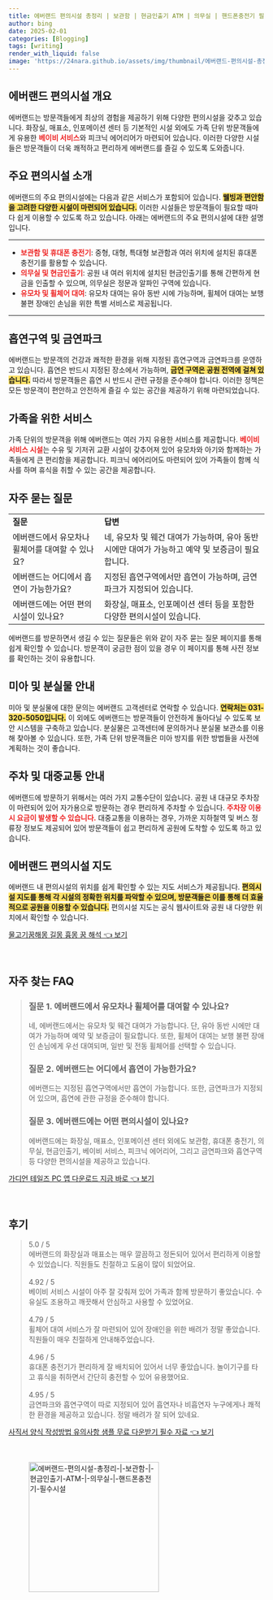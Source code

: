```yaml
---
title: 에버랜드 편의시설 총정리 | 보관함 | 현금인출기 ATM | 의무실 | 핸드폰충전기 필수시설
author: bing
date: 2025-02-01
categories: [Blogging]
tags: [writing]
render_with_liquid: false
image: 'https://24nara.github.io/assets/img/thumbnail/에버랜드-편의시설-총정리-|-보관함-|-현금인출기-ATM-|-의무실-|-핸드폰충전기-필수시설.webp'
---
```



<h2 id='에버랜드 편의시설 개요'>에버랜드 편의시설 개요</h2>

<p>에버랜드는 방문객들에게 최상의 경험을 제공하기 위해 다양한 편의시설을 갖추고 있습니다. 화장실, 매표소, 인포메이션 센터 등 기본적인 시설 외에도 가족 단위 방문객들에게 유용한 <b><span style="color: #ee2323;">베이비 서비스</span></b>와 피크닉 에어리어가 마련되어 있습니다. 이러한 다양한 시설들은 방문객들이 더욱 쾌적하고 편리하게 에버랜드를 즐길 수 있도록 도와줍니다.</p>

<h2 id='주요 편의시설 소개'>주요 편의시설 소개</h2>

<p>에버랜드의 주요 편의시설에는 다음과 같은 서비스가 포함되어 있습니다. <b><span style="background-color: #ffe066;">웰빙과 편안함을 고려한 다양한 시설이 마련되어 있습니다.</span></b> 이러한 시설들은 방문객들이 필요할 때마다 쉽게 이용할 수 있도록 하고 있습니다. 아래는 에버랜드의 주요 편의시설에 대한 설명입니다.</p>

<hr />

<ul>
    <li><b><span style="color: #ee2323;">보관함 및 휴대폰 충전기</span></b>: 중형, 대형, 특대형 보관함과 여러 위치에 설치된 휴대폰 충전기를 활용할 수 있습니다.</li>
    <li><b><span style="color: #ee2323;">의무실 및 현금인출기</span></b>: 공원 내 여러 위치에 설치된 현금인출기를 통해 간편하게 현금을 인출할 수 있으며, 의무실은 정문과 알파인 구역에 있습니다.</li>
    <li><b><span style="color: #ee2323;">유모차 및 휠체어 대여</span></b>: 유모차 대여는 유아 동반 시에 가능하며, 휠체어 대여는 보행 불편 장애인 손님을 위한 특별 서비스로 제공됩니다.</li>
</ul>

<hr />

<h2 id='흡연구역 및 금연파크'>흡연구역 및 금연파크</h2>

<p>에버랜드는 방문객의 건강과 쾌적한 환경을 위해 지정된 흡연구역과 금연파크를 운영하고 있습니다. 흡연은 반드시 지정된 장소에서 가능하며, <b><span style="background-color: #ffe066;">금연 구역은 공원 전역에 걸쳐 있습니다.</span></b> 따라서 방문객들은 흡연 시 반드시 관련 규정을 준수해야 합니다. 이러한 정책은 모든 방문객이 편안하고 안전하게 즐길 수 있는 공간을 제공하기 위해 마련되었습니다.</p>

<h2 id='가족을 위한 서비스'>가족을 위한 서비스</h2>

<p>가족 단위의 방문객을 위해 에버랜드는 여러 가지 유용한 서비스를 제공합니다. <b><span style="color: #ee2323;">베이비 서비스 시설</span></b>는 수유 및 기저귀 교환 시설이 갖추어져 있어 유모차와 아기와 함께하는 가족들에게 큰 편리함을 제공합니다. 피크닉 에어리어도 마련되어 있어 가족들이 함께 식사를 하며 휴식을 취할 수 있는 공간을 제공합니다.</p>

<h2 id='자주 묻는 질문'>자주 묻는 질문</h2>

<table>
    <tr>
        <td><b>질문</b></td>
        <td><b>답변</b></td>
    </tr>
    <tr>
        <td>에버랜드에서 유모차나 휠체어를 대여할 수 있나요?</td>
        <td>네, 유모차 및 웨건 대여가 가능하며, 유아 동반 시에만 대여가 가능하고 예약 및 보증금이 필요합니다.</td>
    </tr>
    <tr>
        <td>에버랜드는 어디에서 흡연이 가능한가요?</td>
        <td>지정된 흡연구역에서만 흡연이 가능하며, 금연파크가 지정되어 있습니다.</td>
    </tr>
    <tr>
        <td>에버랜드에는 어떤 편의시설이 있나요?</td>
        <td>화장실, 매표소, 인포메이션 센터 등을 포함한 다양한 편의시설이 있습니다.</td>
    </tr>
</table>

<p>에버랜드를 방문하면서 생길 수 있는 질문들은 위와 같이 자주 묻는 질문 페이지를 통해 쉽게 확인할 수 있습니다. 방문객이 궁금한 점이 있을 경우 이 페이지를 통해 사전 정보를 확인하는 것이 유용합니다.</p>

<h2 id='미아 및 분실물 안내'>미아 및 분실물 안내</h2>

<p>미아 및 분실물에 대한 문의는 에버랜드 고객센터로 연락할 수 있습니다. <b><span style="background-color: #ffe066;">연락처는 031-320-5050입니다.</span></b> 이 외에도 에버랜드는 방문객들이 안전하게 돌아다닐 수 있도록 보안 시스템을 구축하고 있습니다. 분실물은 고객센터에 문의하거나 분실물 보관소를 이용해 찾아볼 수 있습니다. 또한, 가족 단위 방문객들은 미아 방지를 위한 방법들을 사전에 계획하는 것이 좋습니다.</p>

<h2 id='주차 및 대중교통 안내'>주차 및 대중교통 안내</h2>

<p>에버랜드에 방문하기 위해서는 여러 가지 교통수단이 있습니다. 공원 내 대규모 주차장이 마련되어 있어 자가용으로 방문하는 경우 편리하게 주차할 수 있습니다. <b><span style="color: #ee2323;">주차장 이용 시 요금이 발생할 수 있습니다.</span></b> 대중교통을 이용하는 경우, 가까운 지하철역 및 버스 정류장 정보도 제공되어 있어 방문객들이 쉽고 편리하게 공원에 도착할 수 있도록 하고 있습니다.</p>

<h2 id='에버랜드 편의시설 지도'>에버랜드 편의시설 지도</h2>

<p>에버랜드 내 편의시설의 위치를 쉽게 확인할 수 있는 지도 서비스가 제공됩니다. <b><span style="background-color: #ffe066;">편의시설 지도를 통해 각 시설의 정확한 위치를 파악할 수 있으며, 방문객들은 이를 통해 더 효율적으로 공원을 이용할 수 있습니다.</span></b> 편의시설 지도는 공식 웹사이트와 공원 내 다양한 위치에서 확인할 수 있습니다.</p>


<p><a class="click-button" title="물고기꿈해몽 길몽 흉몽 꿈 해석" href="https://24nara.github.io/posts/%EB%AC%BC%EA%B3%A0%EA%B8%B0%EA%BF%88%ED%95%B4%EB%AA%BD-%EA%B8%B8%EB%AA%BD-%ED%9D%89%EB%AA%BD-%EA%BF%88-%ED%95%B4%EC%84%9D/" rel="dofollow">물고기꿈해몽 길몽 흉몽 꿈 해석 👈 보기</a></p><br>
<h2 id='자주_찾는_FAQ'>자주 찾는 FAQ</h2>
<div itemscope="" itemtype="https://schema.org/FAQPage"> 
<blockquote> 
<div itemscope="" itemprop="mainEntity" itemtype="https://schema.org/Question"> 
<h3 itemprop="name">질문 1. 에버랜드에서 유모차나 휠체어를 대여할 수 있나요?</h3> 
<div itemscope="" itemprop="acceptedAnswer" itemtype="https://schema.org/Answer"> 
<span itemprop="text"> 
<p>네, 에버랜드에서는 유모차 및 웨건 대여가 가능합니다. 단, 유아 동반 시에만 대여가 가능하며 예약 및 보증금이 필요합니다. 또한, 휠체어 대여는 보행 불편 장애인 손님에게 우선 대여되며, 일반 및 전동 휠체어를 선택할 수 있습니다.</p> 
</span> 
</div> 
</div> 
<div itemscope="" itemprop="mainEntity" itemtype="https://schema.org/Question"> 
<h3 itemprop="name">질문 2. 에버랜드는 어디에서 흡연이 가능한가요?</h3> 
<div itemscope="" itemprop="acceptedAnswer" itemtype="https://schema.org/Answer"> 
<span itemprop="text"> 
<p>에버랜드는 지정된 흡연구역에서만 흡연이 가능합니다. 또한, 금연파크가 지정되어 있으며, 흡연에 관한 규정을 준수해야 합니다.</p> 
</span> 
</div> 
</div> 
<div itemscope="" itemprop="mainEntity" itemtype="https://schema.org/Question"> 
<h3 itemprop="name">질문 3. 에버랜드에는 어떤 편의시설이 있나요?</h3> 
<div itemscope="" itemprop="acceptedAnswer" itemtype="https://schema.org/Answer"> 
<span itemprop="text"> 
<p>에버랜드에는 화장실, 매표소, 인포메이션 센터 외에도 보관함, 휴대폰 충전기, 의무실, 현금인출기, 베이비 서비스, 피크닉 에어리어, 그리고 금연파크와 흡연구역 등 다양한 편의시설을 제공하고 있습니다.</p> 
</span> 
</div> 
</div> 
</blockquote> 
</div>
<p><a class="click-button" title="가디언 테일즈 PC 앱 다운로드 지금 바로" href="https://24nara.github.io/posts/%EA%B0%80%EB%94%94%EC%96%B8-%ED%85%8C%EC%9D%BC%EC%A6%88-PC-%EC%95%B1-%EB%8B%A4%EC%9A%B4%EB%A1%9C%EB%93%9C-%EC%A7%80%EA%B8%88-%EB%B0%94%EB%A1%9C/" rel="dofollow">가디언 테일즈 PC 앱 다운로드 지금 바로 👈 보기</a></p><br>
<h2 id='후기'>후기</h2>
<div itemscope itemtype="https://schema.org/Product">
  <blockquote>
  <div itemprop="review" itemscope itemtype="https://schema.org/Review">
      <div itemprop="reviewRating" itemscope itemtype="https://schema.org/Rating"> <span itemprop="ratingValue">5.0</span> / <span itemprop="bestRating">5</span> </div>
      <span itemprop="reviewBody">에버랜드의 화장실과 매표소는 매우 깔끔하고 정돈되어 있어서 편리하게 이용할 수 있었습니다. 직원들도 친절하고 도움이 많이 되었어요.</span>
  </div>
  <br>
  <div itemprop="review" itemscope itemtype="https://schema.org/Review">
      <div itemprop="reviewRating" itemscope itemtype="https://schema.org/Rating"> <span itemprop="ratingValue">4.92</span> / <span itemprop="bestRating">5</span> </div>
      <span itemprop="reviewBody">베이비 서비스 시설이 아주 잘 갖춰져 있어 가족과 함께 방문하기 좋았습니다. 수유실도 조용하고 깨끗해서 안심하고 사용할 수 있었어요.</span>
  </div>
  <br>
  <div itemprop="review" itemscope itemtype="https://schema.org/Review">
      <div itemprop="reviewRating" itemscope itemtype="https://schema.org/Rating"> <span itemprop="ratingValue">4.79</span> / <span itemprop="bestRating">5</span> </div>
      <span itemprop="reviewBody">휠체어 대여 서비스가 잘 마련되어 있어 장애인을 위한 배려가 정말 좋았습니다. 직원들이 매우 친절하게 안내해주었습니다.</span>
  </div>
  <br>
  <div itemprop="review" itemscope itemtype="https://schema.org/Review">
      <div itemprop="reviewRating" itemscope itemtype="https://schema.org/Rating"> <span itemprop="ratingValue">4.96</span> / <span itemprop="bestRating">5</span> </div>
      <span itemprop="reviewBody">휴대폰 충전기가 편리하게 잘 배치되어 있어서 너무 좋았습니다. 놀이기구를 타고 휴식을 취하면서 간단히 충전할 수 있어 유용했어요.</span>
  </div>
  <br>
  <div itemprop="review" itemscope itemtype="https://schema.org/Review">
      <div itemprop="reviewRating" itemscope itemtype="https://schema.org/Rating"> <span itemprop="ratingValue">4.95</span> / <span itemprop="bestRating">5</span> </div>
      <span itemprop="reviewBody">금연파크와 흡연구역이 따로 지정되어 있어 흡연자나 비흡연자 누구에게나 쾌적한 환경을 제공하고 있습니다. 정말 배려가 잘 되어 있네요.</span>
  </div>
  </blockquote>
</div>
<p><a class="click-button" title="사직서 양식 작성방법 유의사항 샘플 무료 다운받기 필수 자료" href="https://24nara.github.io/posts/%EC%82%AC%EC%A7%81%EC%84%9C-%EC%96%91%EC%8B%9D-%EC%9E%91%EC%84%B1%EB%B0%A9%EB%B2%95-%EC%9C%A0%EC%9D%98%EC%82%AC%ED%95%AD-%EC%83%98%ED%94%8C-%EB%AC%B4%EB%A3%8C-%EB%8B%A4%EC%9A%B4%EB%B0%9B%EA%B8%B0-%ED%95%84%EC%88%98-%EC%9E%90%EB%A3%8C/" rel="dofollow">사직서 양식 작성방법 유의사항 샘플 무료 다운받기 필수 자료 👈 보기</a></p><br>
<figure class="image"><img src="https://24nara.github.io/assets/img/thumbnail/에버랜드-편의시설-총정리-|-보관함-|-현금인출기-ATM-|-의무실-|-핸드폰충전기-필수시설.webp" alt="에버랜드-편의시설-총정리-|-보관함-|-현금인출기-ATM-|-의무실-|-핸드폰충전기-필수시설" width="256" height="256"></figure>